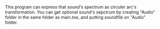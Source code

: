 This program can express that sound's spectrum as circuler arc's transformation.
You can get optional sound's sepctrum by creating "Audio" folder in the same folder as main.toe, and putting soundfile on "Audio" folder.

